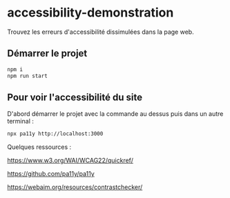 # accessibility-demonstration

Trouvez les erreurs d'accessibilité dissimulées dans la page web.

## Démarrer le projet

```sh
npm i
npm run start
```

## Pour voir l'accessibilité du site

D'abord démarrer le projet avec la commande au dessus puis dans un autre terminal :

```sh
npx pa11y http://localhost:3000
```

Quelques ressources :

https://www.w3.org/WAI/WCAG22/quickref/

https://github.com/pa11y/pa11y

https://webaim.org/resources/contrastchecker/
